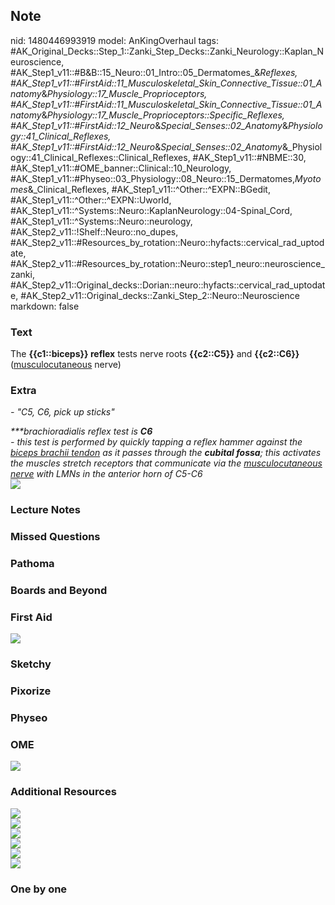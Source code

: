 ## Note
nid: 1480446993919
model: AnKingOverhaul
tags: #AK_Original_Decks::Step_1::Zanki_Step_Decks::Zanki_Neurology::Kaplan_Neuroscience, #AK_Step1_v11::#B&B::15_Neuro::01_Intro::05_Dermatomes_&_Reflexes, #AK_Step1_v11::#FirstAid::11_Musculoskeletal_Skin_Connective_Tissue::01_Anatomy_&_Physiology::17_Muscle_Proprioceptors, #AK_Step1_v11::#FirstAid::11_Musculoskeletal_Skin_Connective_Tissue::01_Anatomy_&_Physiology::17_Muscle_Proprioceptors::Specific_Reflexes, #AK_Step1_v11::#FirstAid::12_Neuro_&_Special_Senses::02_Anatomy_&_Physiology::41_Clinical_Reflexes, #AK_Step1_v11::#FirstAid::12_Neuro_&_Special_Senses::02_Anatomy_&_Physiology::41_Clinical_Reflexes::Clinical_Reflexes, #AK_Step1_v11::#NBME::30, #AK_Step1_v11::#OME_banner::Clinical::10_Neurology, #AK_Step1_v11::#Physeo::03_Physiology::08_Neuro::15_Dermatomes,_Myotomes_&_Clinical_Reflexes, #AK_Step1_v11::^Other::^EXPN::BGedit, #AK_Step1_v11::^Other::^EXPN::Uworld, #AK_Step1_v11::^Systems::Neuro::KaplanNeurology::04-Spinal_Cord, #AK_Step1_v11::^Systems::Neuro::neurology, #AK_Step2_v11::!Shelf::Neuro::no_dupes, #AK_Step2_v11::#Resources_by_rotation::Neuro::hyfacts::cervical_rad_uptodate, #AK_Step2_v11::#Resources_by_rotation::Neuro::step1_neuro::neuroscience_zanki, #AK_Step2_v11::Original_decks::Dorian::neuro::hyfacts::cervical_rad_uptodate, #AK_Step2_v11::Original_decks::Zanki_Step_2::Neuro::Neuroscience
markdown: false

### Text
<div>
  <div>
    The <b>{{c1::biceps}} reflex</b> tests nerve roots
    <b>{{c2::C5}}</b> and <b>{{c2::C6}}</b>
    (<u>musculocutaneous</u> nerve)
  </div>
</div>

### Extra
<i>- "C5, C6, pick up sticks"</i>
<div>
  <i>***brachioradialis reflex test is <b>C6</b></i>
  <div>
    <div>
      <i>- this test is performed by quickly tapping a reflex
      hammer against the <u>biceps brachii tendon</u> as it passes
      through the <b>cubital fossa</b>; this activates the muscles
      stretch receptors that communicate via the
      <u>musculocutaneous nerve</u> with LMNs in the anterior horn
      of C5-C6</i>
    </div>
    <div>
      <div><img src="paste-238907555840001.jpg"></div>
    </div>
  </div>
</div>

### Lecture Notes


### Missed Questions


### Pathoma


### Boards and Beyond


### First Aid
<img src="tmpEVA7Fx.png">

### Sketchy


### Pixorize


### Physeo


### OME
<div class="ome-widget">
  <a href=
  "https://onlinemeded.org/spa/neurology?ref=anki"><img src="_OME_AnkiFlashcards_Topic_6.png"></a>
</div>

### Additional Resources
<div>
  <i><img src="paste-2454569514696705.jpg" class="resizer"></i>
</div><i><img src="paste-2769446452068353.jpg" class="resizer"></i>
<div>
  <i><img src="Causes_cervical_radiculopat.jpg" class=
  "resizer"></i>
  <div>
    <i><img src="paste-283046934741508.jpg" class="resizer"></i>
  </div>
</div><i><img src="paste-2408712148877313.jpg" class="resizer"></i>
<div><img src="paste-66043712111968.jpg" class="resizer"></div>

### One by one

